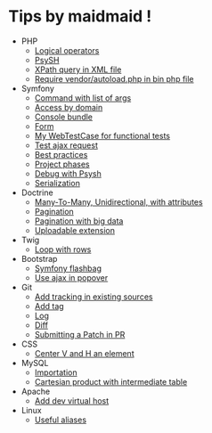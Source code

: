 # Tips by maidmaid !

- PHP
  - [Logical operators](doc/php/logical-operators.md)
  - [PsySH](doc/php/psysh.md)
  - [XPath query in XML file](doc/php/xpath-xml.md)
  - [Require vendor/autoload.php in bin php file](doc/php/autoload.md)
- Symfony
  - [Command with list of args](doc/symfony/command-array.md)
  - [Access by domain](doc/symfony/access-by-domain.md)
  - [Console bundle](doc/symfony/console-bundle.md)
  - [Form](doc/symfony/form.md)
  - [My WebTestCase for functional tests](doc/symfony/WebTestCase.php)
  - [Test ajax request](doc/symfony/test-ajax.md)
  - [Best practices](doc/symfony/best-practice.md)
  - [Project phases](doc/symfony/project-phase.md)
  - [Debug with Psysh](doc/symfony/psysh.md)
  - [Serialization](doc/symfony/serializer/serializer.php)
- Doctrine
  - [Many-To-Many, Unidirectional, with attributes](doc/doctrine/many-to-many.md)
  - [Pagination](doc/doctrine/pagination.md)
  - [Pagination with big data](doc/doctrine/pagination-big-data.md)
  - [Uploadable extension](doc/doctrine/uploadable.md)
- Twig
  - [Loop with rows](doc/twig/loop-with-rows.md)
- Bootstrap
  - [Symfony flashbag](doc/bootstrap/flashbag-symfony.md)
  - [Use ajax in popover](doc/bootstrap/use-ajax-in-popover.md)
- Git
  - [Add tracking in existing sources](doc/git/existing-sources.md)
  - [Add tag](doc/git/tag.md)
  - [Log](doc/git/log.md)
  - [Diff](doc/git/diff.md)
  - [Submitting a Patch in PR](doc/git/patch.md)
- CSS
  - [Center V and H an element](doc/css/center.md)
- MySQL
  - [Importation](doc/mysql/import.md)
  - [Cartesian product with intermediate table](doc/mysql/cartesian.md)
- Apache
  - [Add dev virtual host](doc/apache/vhost.md)
- Linux
  - [Useful aliases](doc/linux/aliases.md)